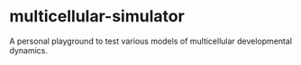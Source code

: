 # multicellular-simulator
A personal playground to test various models of multicellular developmental dynamics.
